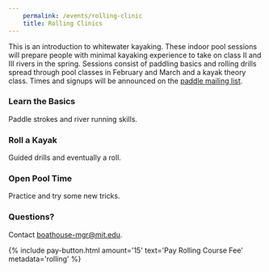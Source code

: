 ```yaml
---
    permalink: /events/rolling-clinic
    title: Rolling Clinics
---
```


This is an introduction to whitewater kayaking. These indoor pool sessions will prepare people with minimal kayaking experience to take on class II and III rivers in the spring. Sessions consist of paddling basics and rolling drills spread through pool classes in February and March and a kayak theory class. Times and signups will be announced on the [paddle mailing list](http://mailman.mit.edu/mailman/listinfo/paddle).

### Learn the Basics

Paddle strokes and river running skills.

### Roll a Kayak

Guided drills and eventually a roll.

### Open Pool Time

Practice and try some new tricks.

### Questions?

Contact [boathouse-mgr@mit.edu](mailto:boathouse-mgr@mit.edu).

{% include pay-button.html amount='15' text='Pay Rolling Course Fee' metadata='rolling' %}
